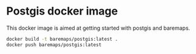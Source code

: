 # Postgis docker image

This docker image is aimed at getting started with postgis and baremaps.

```bash
docker build -t baremaps/postgis:latest .
docker push baremaps/postgis:latest
```